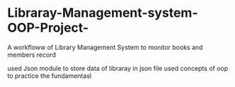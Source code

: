 # Libraray-Management-system-OOP-Project-

A workfloww of Library Management System to monitor books and members record

used Json module to store data of libraray in json file
used concepts of oop to practice the fundamentasl
